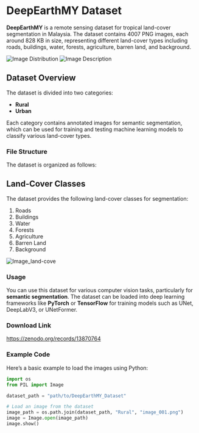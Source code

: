 # DeepEarthMY Dataset

**DeepEarthMY** is a remote sensing dataset for tropical land-cover segmentation in Malaysia. The dataset contains 4007 PNG images, each around 828 KB in size, representing different land-cover types including roads, buildings, water, forests, agriculture, barren land, and background.

![Image Distribution](https://lh3.googleusercontent.com/d/1gU1RqJRdi6K4U2uqGwbjjOo8cYzq2yxb=w1000-h1000)
![Image Description](https://lh3.googleusercontent.com/d/1kSM7zfd5BAgEr_kr94dTN5BEWN0mh-rV=w1000-h1000)

## Dataset Overview

The dataset is divided into two categories:
- **Rural**
- **Urban**

Each category contains annotated images for semantic segmentation, which can be used for training and testing machine learning models to classify various land-cover types.

### File Structure

The dataset is organized as follows:

## Land-Cover Classes

The dataset provides the following land-cover classes for segmentation:
1. Roads
2. Buildings
3. Water
4. Forests
5. Agriculture
6. Barren Land
7. Background
   
![Image_land-cove](https://lh3.googleusercontent.com/d/14pNjZv0iNxqpREgK4NluwjA1rg25qTme=w1000-h1000)

### Usage

You can use this dataset for various computer vision tasks, particularly for **semantic segmentation**. The dataset can be loaded into deep learning frameworks like **PyTorch** or **TensorFlow** for training models such as UNet, DeepLabV3, or UNetFormer.

### Download Link
https://zenodo.org/records/13870764

### Example Code

Here’s a basic example to load the images using Python:

```python
import os
from PIL import Image

dataset_path = "path/to/DeepEarthMY_Dataset"

# Load an image from the dataset
image_path = os.path.join(dataset_path, "Rural", "image_001.png")
image = Image.open(image_path)
image.show()
